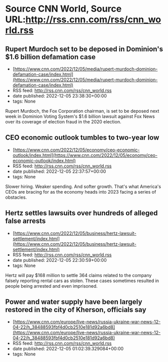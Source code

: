 # Source CNN World, Source URL:http://rss.cnn.com/rss/cnn_world.rss

## Rupert Murdoch set to be deposed in Dominion's $1.6 billion defamation case
 - [https://www.cnn.com/2022/12/05/media/rupert-murdoch-dominion-defamation-case/index.html](https://www.cnn.com/2022/12/05/media/rupert-murdoch-dominion-defamation-case/index.html)
 - RSS feed: http://rss.cnn.com/rss/cnn_world.rss
 - date published: 2022-12-05 23:38:30+00:00
 - tags: None

Rupert Murdoch, the Fox Corporation chairman, is set to be deposed next week in Dominion Voting System's $1.6 billion lawsuit against Fox News over its coverage of election fraud in the 2020 election.

## CEO economic outlook tumbles to two-year low
 - [https://www.cnn.com/2022/12/05/economy/ceo-economic-outlook/index.html](https://www.cnn.com/2022/12/05/economy/ceo-economic-outlook/index.html)
 - RSS feed: http://rss.cnn.com/rss/cnn_world.rss
 - date published: 2022-12-05 22:37:57+00:00
 - tags: None

Slower hiring. Weaker spending. And softer growth. That's what America's CEOs are bracing for as the economy heads into 2023 facing a series of obstacles.

## Hertz settles lawsuits over hundreds of alleged false arrests
 - [https://www.cnn.com/2022/12/05/business/hertz-lawsuit-settlement/index.html](https://www.cnn.com/2022/12/05/business/hertz-lawsuit-settlement/index.html)
 - RSS feed: http://rss.cnn.com/rss/cnn_world.rss
 - date published: 2022-12-05 22:30:59+00:00
 - tags: None

Hertz will pay $168 million to settle 364 claims related to the company falsely reporting rental cars as stolen. These cases sometimes resulted in people being arrested and even imprisoned.

## Power and water supply have been largely restored in the city of Kherson, officials say
 - [https://www.cnn.com/europe/live-news/russia-ukraine-war-news-12-04-22/h_38488593fbf4d0cb2510e181d92a6bd8](https://www.cnn.com/europe/live-news/russia-ukraine-war-news-12-04-22/h_38488593fbf4d0cb2510e181d92a6bd8)
 - RSS feed: http://rss.cnn.com/rss/cnn_world.rss
 - date published: 2022-12-05 01:02:39.329084+00:00
 - tags: None


